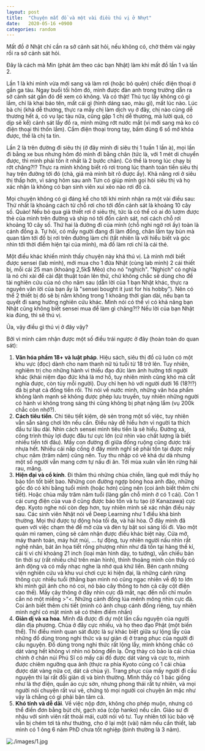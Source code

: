 ```yaml
---
layout: post
title:  "Chuyện mất đồ và một vài điều thú vị ở Nhựt"
date:   2020-05-16 +0900
categories: random
---
```

Mất đồ ở Nhật chỉ cần ra sở cảnh sát hỏi, nếu không có, chờ thêm vài ngày rồi ra sở cảnh sát hỏi.

Đây là cách mà Min (phát âm theo các bạn Nhật) làm khi mất đồ lần 1 và lần 2.

Lần 1 là khi mình vừa mới sang và làm rơi (hoặc bỏ quên) chiếc điện thoại ở gần ga tàu. Ngay buổi tối hôm đó, mình được đàn anh trong trường dẫn ra sở cảnh sát gần đó để xem có không. Và có thật! Thủ tục lấy không có gì lắm, chỉ là khai báo tên, mất cái gì (hình dáng sao, màu gì), mất lúc nào. Lúc bà chị (khá dễ thương, thực ra mấy chị làm dịch vụ ở đây, chị nào cũng dễ thương hết á, có vụ lạc tàu nữa, cũng gặp 1 chị dễ thương, mà lười quá, có dịp sẽ kể) cảnh sát lấy đồ ra, mình mừng rớt nước mắt (vì mới sang mà ko có điện thoại thì thốn lắm). Cầm điện thoại trong tay, bấm đúng 6 số mở khóa được, thế là chị ta tin.

Lần 2 là trên đường đi siêu thị (ở đây mình đi siêu thị 1 tuần 1 lần à), mọi lần đi bằng xe bus nhưng hôm đó mình đi bằng chân (tức là, với 1 mét di chuyển được, thì mình phải tốn ít nhất là 2 bước chân). Có thể là trong lúc chạy bị rớt chăng?!? Thực ra mình không biết rõ rơi trong lúc thanh toán tiền siêu thị hay trên đường tới đó (chà, giá mà mình bít rõ được ấy). Khả năng rơi ở siêu thị thấp hơn, vì sáng hôm sau anh Tưn có giúp mình gọi hỏi siêu thị và họ xác nhận là không có bạn sinh viên xui xẻo nào rơi đồ cả.

Mọi chuyện không có gì đáng kể cho tới khi mình nhận ra một vài điều sau:
Thứ nhất là khoảng cách từ chỗ rơi cho tới đồn cảnh sát là khoảng 10 cây số. Quào! Nếu bỏ qua giả thiết rơi ở siêu thị, tức là có thể có ai đó lượm được thẻ của mình trên đường và ship nó tới đồn cảnh sát, nơi cách chỗ rơi khoảng 10 cây số.
Thứ hai là đường đi của mình (chỗ nghi ngờ rơi ấy) toàn là cánh đồng à. Tự hỏi, có mấy người đang đi làm đồng, chân lấm tay bùn mà quan tâm tới đồ bị rơi trên đường làm chi (tất nhiên là với hiểu biết và góc nhìn tới thời điểm hiện tại của mình), mà đồ làm rơi chỉ là cái thẻ.

Một điều khác khiến mình thấy chuyện này khá thú vị. Là mình mới biết được sensei (lab mình), mới mua cho 1 đứa Nhật (cùng lab mình) 2 cái thiết bị, mỗi cái 25 man (khoảng 2,5k$ Mẽo) cho nó "nghịch". "Nghịch" có nghĩa là nó chỉ xài để cài đặt thuật toán lên thử, chứ không chắc sẽ dùng cho đề tài nghiên cứu của nó cho năm sau (dẫn lời của 1 bạn Nhật khác, thực ra nguyên văn lời của bạn ấy là "sensei bought it just for his hobby"). Nên có thể 2 thiết bị đó sẽ bị nằm không trong 1 khoảng thời gian dài, nếu bạn ta quyết đi sang hướng nghiên cứu khác. Mình nói có thể vì có khả năng bạn Nhật cũng không biết sensei mua để làm gì chăng?!? Nếu lời của bạn Nhật kia đúng, thì sẽ thú vị.

Ủa, vậy điều gì thú vị ở đây vậy?

Bởi vì mình cảm nhận được một số điều trái ngược ở đây (hoàn toàn do quan sát):
1. **Văn hóa phẩm 18+ và luật pháp**. Hiệu sách, siêu thị đồ cũ luôn có một khu vực (đọc) dành cho nam thanh nữ tú tuổi từ 18 trở lên. Tuy nhiên, nghiêm trị cho những hành vi thiếu đạo đức làm ảnh hưởng tới người khác (khái niệm đạo đức khá là mơ hồ, tuy nhiên mình cũng khó mà cắt nghĩa được, còn tùy mỗi người). Duy chỉ hẹn hò với người dưới 16 (18?!?) đã bị phạt cả đống tiền rồi.
Thì nói về nước mình, những văn hóa phẩm không lành mạnh sẽ không được phép lưu truyền, tuy nhiên những người có hành vi không trong sáng thì cũng không bị phạt nặng lắm (vụ 200k chắc còn nhớ?).
2. **Cách tiêu tiền**. Chi tiêu tiết kiệm, dè sẻn trong một số việc, tuy nhiên vẫn sẵn sàng chơi lớn nếu cần. Điều này dễ hiểu hơn vì người ta thích đầu tư lâu dài. Nhìn cách sensei mình tiêu tiền là sẽ hiểu.
Đường xá, công trình thủy lợi được đâu tư cực lớn (cứ nhìn vào chất lượng là biết nhiều tiền tới đâu). Mấy con đường đi giữa đồng ruộng cũng được trải nhựa hết. Nhiều cái nắp cống ở đây mình nghĩ sẽ phải tồn tại được mấy chục năm (trăm năm) cũng nên.
Tuy thu nhập có vẻ khá dư dả nhưng một số người vẫn mang cơm tự nấu đi ăn. Tới mùa xuân vẫn lên rừng hái rau, măng.
3. **Hiện đại và cổ kính**. Đi thăm thú những chùa chiền, làng quê mới thấy họ bảo tồn tốt biết bao. Những con đường ngợp bóng hoa anh đào, những gốc đó có khi bằng tuổi mình (hoặc hơn) cũng nên (coi ảnh biết thêm chi tiết). Hoặc chùa mấy trăm năm tuổi (làng gần chỗ mình ở có 1 cái). Còn 1 cái cung điện của vua ở cũng được bảo tồn và tu tạo (ở Kanazawa) cực đẹp. Kyoto nghe nói còn đẹp hơn, tuy nhiên mình sẽ xác nhận điều này sau.
Các sinh viên Nhật nói về Deep Learning như 1 điều khá bình thường. Mọi thứ được tự động hóa tối đa, và hài hòa. Ở đây mình đã quen với việc chạm thẻ để mở cửa và đèn tự bật soi sáng lối đi.
Vào một quán mì ramen, cũng sẽ cảm nhận được điều khác biệt này. Cửa mở, máy thanh toán, máy hút mùi, ... tự động, tuy nhiên người nấu nhìn rất nghệ nhân, bát ăn họa tiết rồng phượng nhìn như đã tồn tại hàng thế kỉ, cái ti vi chỉ khoảng 21 inch (loại màn hình dày, to tướng), vẫn chiếu bản tin thời sự (rất nhiều chữ trên màn hình), thỉnh thoảng mình còn thấy có ảnh động và có mấy nhạc nghe là nhớ quá khứ liền.
Bên cạnh những viện nghiên cứu và khu vui chơi cực kì hiện đại, là những cánh rừng thông cực nhiều tuổi (thằng bạn mình nó cũng ngạc nhiên về độ to lớn khi mình gửi ảnh cho nó coi, nó bảo cây thông to hơn cả cây cột điện cao thế). Mấy cây thông ở đây nhìn cực đã mắt, nạc đến nỗi chỉ muốn cắn nó một miếng >"<. Những cảnh đồng lúa mênh mông nhìn cực đã. Coi ảnh biết thêm chi tiết (mình có ảnh chụp cánh đồng riêng, tuy nhiên mình nghĩ có mặt mình sẽ có thêm điểm nhấn)
4. **Giản dị và xa hoa**. Mình đã được đi dự một lần cầu nguyện của người dân địa phương. Chùa ở đây cực nhiều, và họ theo đạo Phật (một biến thể). Thì điều mình quan sát được là sự khác biệt giữa sự lộng lẫy của những đồ dùng trong nghi thức và sự giản dị ở trang phục của người đi cầu nguyện. Đồ dùng trong nghi thức rất lộng lẫy, mình không chắc có dát vàng hết không vì nhìn nó bóng đến lạ. Ông thày có bảo là cái chùa chính ở chân núi Phú Sĩ có mấy cái đồ được dát vàng và cực to, mình được chiêm ngưỡng qua ảnh (thực ra phía Kyoto cũng có 1 cái chùa được dát vàng nữa cơ, dát cả chùa ý). Trang phục của mấy người đi cầu nguyện thì lại rất đỗi giản dị và bình thường. Mình thấy có 1 bác giống như là thợ điện, quần áo cực sờn, nhưng phong thái rất tự nhiên, và mọi người nói chuyện rất vui vẻ, chứng tỏ mọi người coi chuyện ăn mặc như vậy là chẳng có gì phải bận tâm cả.
5. **Khó tính và dễ dãi**. Về việc nộp đơn, không cho phép muộn, nhưng có thể điền đơn bằng bút chì, gạch xóa (cộp hanko) nếu cần. Giáo sư đi nhậu với sinh viên rất thoải mái, cười nói vô tư. Tuy nhiên tới lúc bảo vệ vẫn bị chém tơi tả như thường, cho ở lại một (vài) năm nếu cần thiết, lab mình có 1 ông 6 năm PhD chưa tốt nghiệp (bình thường là 3 năm).

![./images/1.jpg]()